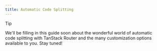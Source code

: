 ```yaml
---
title: Automatic Code Splitting
---
```


> [!TIP]
> We'll be filling in this guide soon about the wonderful world of automatic code splitting with TanStack Router and the many customization options available to you. Stay tuned!
